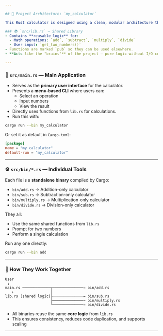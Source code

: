 ```yaml
---

## 🧠 Project Architecture: `my_calculator`

This Rust calculator is designed using a clean, modular architecture that separates concerns between:

### 📚 `src/lib.rs` — Shared Library
- Contains **reusable logic** for:
  - Math operations: `add`, `subtract`, `multiply`, `divide`
  - User input: `get_two_numbers()`
- Functions are marked `pub` so they can be used elsewhere.
- **Acts like the "brains"** of the project — pure logic without I/O control flow.

---
```


### 🧾 `src/main.rs` — Main Application
- Serves as the **primary user interface** for the calculator.
- Presents a **menu-based CLI** where users can:
  - Select an operation
  - Input numbers
  - View the result
- Directly uses functions from `lib.rs` for calculations.
- Run this with:

```bash
cargo run --bin my_calculator
```

Or set it as default in `Cargo.toml`:

```toml
[package]
name = "my_calculator"
default-run = "my_calculator"
```

---

### ⚙️ `src/bin/*.rs` — Individual Tools
Each file is a **standalone binary** compiled by Cargo:

- `bin/add.rs` → Addition-only calculator
- `bin/sub.rs` → Subtraction-only calculator
- `bin/multiply.rs` → Multiplication-only calculator
- `bin/divide.rs` → Division-only calculator

They all:
- Use the same shared functions from `lib.rs`
- Prompt for two numbers
- Perform a single calculation

Run any one directly:

```bash
cargo run --bin add
```

---

### 🔁 How They Work Together

```
User
 ↓
main.rs ─────────────┬──────────────→ bin/add.rs
   ↓                 │
lib.rs (shared logic)├──────────────→ bin/sub.rs
                     ├──────────────→ bin/multiply.rs
                     └──────────────→ bin/divide.rs
```

- All binaries reuse the same **core logic** from `lib.rs`
- This ensures consistency, reduces code duplication, and supports scaling

---
